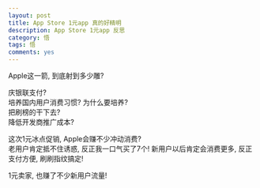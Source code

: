 ```yaml
---
layout: post
title: App Store 1元app 真的好精明
description: App Store 1元app 反思
category: 悟
tags: 悟
comments: yes
---
```


Apple这一箭, 到底射到多少雕?

庆银联支付?  
培养国内用户消费习惯? 为什么要培养?  
把刷榜的干下去?  
降低开发商推广成本?  

这次1元冰点促销, Apple会赚不少冲动消费?  
老用户肯定抵不住诱惑, 反正我一口气买了7个! 新用户以后肯定会消费更多, 反正支付方便, 刷刷指纹搞定!  

1元卖家, 也赚了不少新用户流量!

